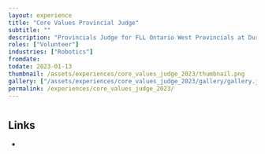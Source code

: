 ```yaml
---
layout: experience
title: "Core Values Provincial Judge"
subtitle: ""
description: "Provincials Judge for FLL Ontario West Provincials at Durham College for the Core Values category"
roles: ["Volunteer"]
industries: ["Robotics"]
fromdate: 
todate: 2023-01-13
thumbnail: /assets/experiences/core_values_judge_2023/thumbnail.png
gallery: ["/assets/experiences/core_values_judge_2023/gallery/gallery.json"]
permalink: /experiences/core_values_judge_2023/
---
```


#

## Links

-
